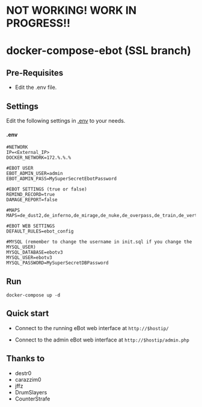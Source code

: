 NOT WORKING! WORK IN PROGRESS!!
=============
docker-compose-ebot (SSL branch)
================

Pre-Requisites
--------------
* Edit the .env file.

Settings
---------
Edit the following settings in [.env](.env) to your needs.
#### .env
````
#NETWORK
IP=<External_IP>
DOCKER_NETWORK=172.%.%.%

#EBOT USER
EBOT_ADMIN_USER=admin
EBOT_ADMIN_PASS=MySuperSecretEbotPassword

#EBOT SETTINGS (true or false)
REMIND_RECORD=true
DAMAGE_REPORT=false

#MAPS
MAPS=de_dust2,de_inferno,de_mirage,de_nuke,de_overpass,de_train,de_vertigo

#EBOT WEB SETTINGS
DEFAULT_RULES=ebot_config

#MYSQL (remember to change the username in init.sql if you change the MYSQL_USER)
MYSQL_DATABASE=ebotv3
MYSQL_USER=ebotv3
MYSQL_PASSWORD=MySuperSecretDBPassword
````

Run
---
`docker-compose up -d`

Quick start
-----------
* Connect to the running eBot web interface at `http://$hostip/`

* Connect to the admin eBot web interface at `http://$hostip/admin.php`

Thanks to
-------
* destr0
* carazzim0
* jffz
* DrumSlayers
* CounterStrafe
